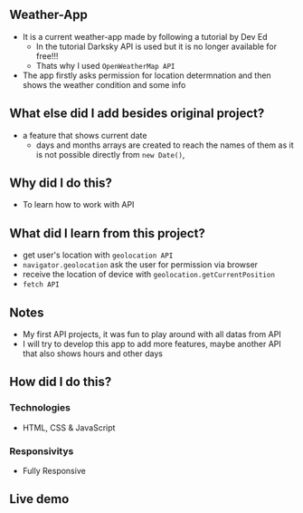 ## Weather-App
- It is a current weather-app made by following a tutorial by Dev Ed
    - In the tutorial Darksky API is used but it is no longer available for free!!!
    - Thats why I used `OpenWeatherMap API`
- The app firstly asks permission for location determnation and then shows the weather condition and some info

## What else did I add besides original project?
- a feature that shows current date
    - days and months arrays are created to reach the names of them as it is not possible directly from `new Date()`, 

## Why did I do this?
- To learn how to work with API

## What did I learn from this project?
- get user's location with `geolocation API`
- `navigator.geolocation` ask the user for permission via browser
- receive the location of device with `geolocation.getCurrentPosition`
- `fetch API`
    
## Notes
- My first API projects, it was fun to play around with all datas from API
- I will try to develop this app to add more features, maybe another API that also shows hours and other days

## How did I do this?
### Technologies
- HTML, CSS & JavaScript

### Responsivitys
- Fully Responsive

## Live demo
